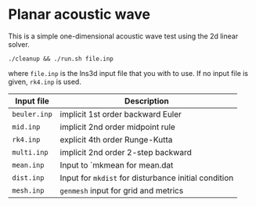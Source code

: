 # Planar acoustic wave

This is a simple one-dimensional acoustic wave test using the
2d linear solver.

    ./cleanup && ./run.sh file.inp

where `file.inp` is the lns3d input file that you with to use.
If no input file is given, `rk4.inp` is used.

Input file   |  Description
-------------|------------------------------------
`beuler.inp` |  implicit 1st order backward Euler
`mid.inp`    |  implicit 2nd order midpoint rule
`rk4.inp`    |  explicit 4th order Runge-Kutta
`multi.inp`  |  implicit 2nd order 2-step backward
`mean.inp`   |  Input to `mkmean for mean.dat
`dist.inp`   |  Input for `mkdist` for disturbance initial condition
`mesh.inp`   |  `genmesh` input for grid and metrics

